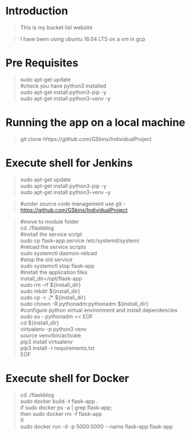 # Introduction
>This is my bucket list website

>I have been using ubuntu 16.04 LTS on a vm in gcp


# Pre Requisites

>sudo apt-get update  
>#check you have python3 installed  
>sudo apt-get install python3-pip -y  
>sudo apt-get install python3-venv -y  


# Running the app on a local machine  

>git clone hhtps://github.com/GSkins/IndividualProject  



# Execute shell for Jenkins

>sudo apt-get update  
>sudo apt-get install python3-pip -y  
>sudo apt-get install python3-venv -y  

>#under source code management use git - https://github.com/GSkins/IndividualProject  

>#move to module folder  
>cd ./flaskblog  
>#install the service script  
>sudo cp flask-app.service /etc/systemd/system/  
>#reload the service scripts  
>sudo systemctl daemon-reload  
>#stop the old service  
>sudo systemctl stop flask-app  
>#install the application files  
>install_dir=/opt/flask-app  
>sudo rm -rf ${install_dir}  
>sudo mkdir ${install_dir}  
>sudo cp -r ./* ${install_dir}  
>sudo chown -R pythonadm:pythonadm ${install_dir}  
>#configure python virtual environment and install dependencies  
>sudo su - pythonadm << EOF  
>cd ${install_dir}  
>virtualenv -p python3 venv  
>source venv/bin/activate  
>pip3 install virtualenv  
>pip3 install -r requirements.txt  
>EOF  


# Execute shell for Docker  

>cd ./flaskblog  
>sudo docker build -t flask-app .  
>if sudo docker ps -a | grep flask-app;  
	then sudo docker rm -f flask-app  
>fi  
>sudo docker run -d -p 5000:5000 --name flask-app flask-app  
